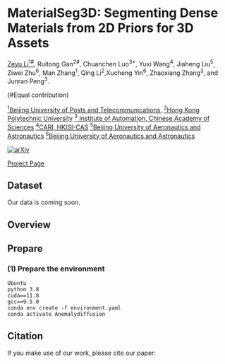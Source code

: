 # MaterialSeg3D: Segmenting Dense Materials from 2D Priors for 3D Assets

<!-- <br> -->
[Zeyu Li<sup>1#</sup>](https://lizeyuking.github.io/), Ruitong Gan<sup>2#</sup>,  Chuanchen Luo<sup>3*</sup>, Yuxi Wang<sup>4</sup>,  Jiaheng Liu<sup>5</sup>, Ziwei Zhu<sup>6</sup>, Man Zhang<sup>1</sup>, Qing Li<sup>2</sup>,Xucheng Yin<sup>6</sup>, Zhaoxiang Zhang<sup>3</sup>, and Junran Peng<sup>3</sup>.
<!-- <br> -->

(#Equal contribution)

[<sup>1</sup>Beijing University of Posts and Telecommunications](https://www.sjtu.edu.cn/), 
[<sup>2</sup>Hong Kong Polytechnic University](https://open.youtu.qq.com/#/open)
[<sup>3</sup> Institute of Automation, Chinese Academy of Sciences](https://open.youtu.qq.com/#/open)
[<sup>4</sup>CARI, HKISI-CAS](https://open.youtu.qq.com/#/open)
[<sup>5</sup>Beijing University of Aeronautics and Astronautics](https://open.youtu.qq.com/#/open)
[<sup>6</sup>Beijing University of Aeronautics and Astronautics](https://open.youtu.qq.com/#/open)

[![arXiv](https://img.shields.io/badge/arXiv-2312.05767-b31b1b.svg)](https://arxiv.org/abs/2312.05767)

[Project Page]([https://sjtuplayer.github.io/anomalydiffusion-page/](https://materialseg3d.github.io/))



## Dataset
Our data is coming soon.


## Overview



## Prepare


### (1) Prepare the environment
```
Ubuntu
python 3.8
cuda==11.8
gcc==9.5.0
conda env create -f environment.yaml
conda activate Anomalydiffusion
```

## Citation

If you make use of our work, please cite our paper:

```

```
